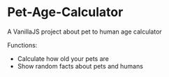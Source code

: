 # Pet-Age-Calculator

A VanillaJS project about pet to human age calculator

Functions:

- Calculate how old your pets are
- Show random facts about pets and humans
